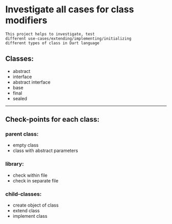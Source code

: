 # Investigate all cases for class modifiers
```
This project helps to investigate, test 
different use-cases/extending/implementing/initializing 
different types of class in Dart language`
```
## Classes:
* abstract
* interface
* abstract interface
* base
* final
* sealed
___________________________________________________________________________
## Check-points for each class:

### parent class:
- empty class
- class with abstract parameters

### library:
- check within file
- check in separate file

### child-classes:
- create object of class
- extend class
- implement class